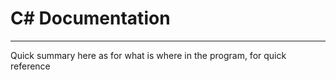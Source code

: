 # C\# Documentation

---

Quick summary here as for what is where in the program, for quick reference